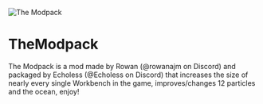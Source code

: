 ![The Modpack](https://github.com/echoless3484/TheModpack/assets/109392419/f14b1388-34e9-4873-81bb-a7dd650618c8)
# TheModpack
The Modpack is a mod made by Rowan (@rowanajm on Discord) and packaged by Echoless (@Echoless on Discord) that increases the size of nearly every single Workbench in the game, improves/changes 12 particles and the ocean, enjoy!

